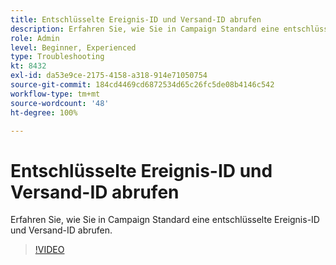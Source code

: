 ```yaml
---
title: Entschlüsselte Ereignis-ID und Versand-ID abrufen
description: Erfahren Sie, wie Sie in Campaign Standard eine entschlüsselte Ereignis-ID und Versand-ID abrufen.
role: Admin
level: Beginner, Experienced
type: Troubleshooting
kt: 8432
exl-id: da53e9ce-2175-4158-a318-914e71050754
source-git-commit: 184cd4469cd6872534d65c26fc5de08b4146c542
workflow-type: tm+mt
source-wordcount: '48'
ht-degree: 100%

---
```


# Entschlüsselte Ereignis-ID und Versand-ID abrufen

Erfahren Sie, wie Sie in Campaign Standard eine entschlüsselte Ereignis-ID und Versand-ID abrufen.

>[!VIDEO](https://video.tv.adobe.com/v/335989?quality=12)
